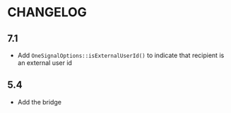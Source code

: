 CHANGELOG
=========

7.1
---

 * Add `OneSignalOptions::isExternalUserId()` to indicate that recipient is an external user id

5.4
---

 * Add the bridge

